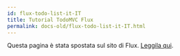```yaml
---
id: flux-todo-list-it-IT
title: Tutorial TodoMVC Flux
permalink: docs-old/flux-todo-list-it-IT.html
---
```


Questa pagina è stata spostata sul sito di Flux. [Leggila qui](https://facebook.github.io/flux/docs/todo-list.html).
